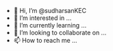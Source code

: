 - 👋 Hi, I’m @sudharsanKEC
- 👀 I’m interested in ...
- 🌱 I’m currently learning ...
- 💞️ I’m looking to collaborate on ...
- 📫 How to reach me ...

<!---
sudharsanKEC/sudharsanKEC is a ✨ special ✨ repository because its `README.md` (this file) appears on your GitHub profile.
You can click the Preview link to take a look at your changes.
--->
